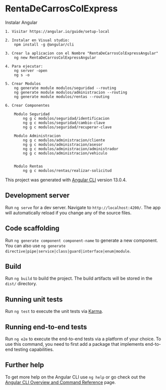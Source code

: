# RentaDeCarrosColExpress

Instalar Angular

    1. Visitar https://angular.io/guide/setup-local

    2. Instalar en Visual studio:
        npm install -g @angular/cli

    3. Crear la aplicacion con el Nombre "RentaDeCarrosColExpressAngular"
        ng new RentaDeCarrosColExpressAngular

    4. Para ejecutar:
        ng server -open
        ng s -o

    5. Crear Modulos
        ng generate module modulos/seguridad --routing
        ng generate module modulos/administracion --routing
        ng generate module modulos/rentas --routing

    6. Crear Componentes

        Modulo Seguridad
            ng g c modulos/seguridad/identificacion
            ng g c modulos/seguridad/cambio-clave
            ng g c modulos/seguridad/recuperar-clave
        
        Modulo Administracion
            ng g c modulos/administracion/cliente
            ng g c modulos/administracion/asesor
            ng g c modulos/administracion/administrador
            ng g c modulos/administracion/vehiculo
            
        
        Modulo Rentas
            ng g c modulos/rentas/realizar-solicitud




This project was generated with [Angular CLI](https://github.com/angular/angular-cli) version 13.0.4.

## Development server

Run `ng serve` for a dev server. Navigate to `http://localhost:4200/`. The app will automatically reload if you change any of the source files.

## Code scaffolding

Run `ng generate component component-name` to generate a new component. You can also use `ng generate directive|pipe|service|class|guard|interface|enum|module`.

## Build

Run `ng build` to build the project. The build artifacts will be stored in the `dist/` directory.

## Running unit tests

Run `ng test` to execute the unit tests via [Karma](https://karma-runner.github.io).

## Running end-to-end tests

Run `ng e2e` to execute the end-to-end tests via a platform of your choice. To use this command, you need to first add a package that implements end-to-end testing capabilities.

## Further help

To get more help on the Angular CLI use `ng help` or go check out the [Angular CLI Overview and Command Reference](https://angular.io/cli) page.

